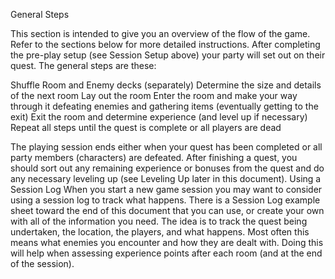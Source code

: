 General Steps


This section is intended to give you an overview of the flow of the game. Refer to the sections below for more detailed instructions.
After completing the pre-play setup (see Session Setup above) your party will set out on their quest. The general steps are these:

Shuffle Room and Enemy decks (separately)
Determine the size and details of the next room
Lay out the room
Enter the room and make your way through it defeating enemies and gathering items 
(eventually getting to the exit)
Exit the room and determine experience (and level up if necessary)
Repeat all steps until the quest is complete or all players are dead

The playing session ends either when your quest has been completed or all party members (characters) are defeated. After finishing a quest, you should sort out any remaining experience or bonuses from the quest and do any necessary leveling up (see Leveling Up later in this document).
Using a Session Log
When you start a new game session you may want to consider using a session log to track what happens. There is a Session Log example sheet toward the end of this document that you can use, or create your own with all of the information you need. The idea is to track the quest being undertaken, the location, the players, and what happens. Most often this means what enemies you encounter and how they are dealt with. Doing this will help when assessing experience points after each room (and at the end of the session).
